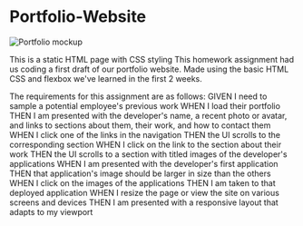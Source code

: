 # Portfolio-Website

![Portfolio mockup](/assets/imgs/Screenshot%202022-04-02%20214729.jpg?raw=true)

This is a static HTML page with CSS styling
This homework assignment had us coding a first draft of our portfolio website. Made using the basic HTML CSS and flexbox we've learned in the first 2 weeks.

The requirements for this assignment are as follows: 
GIVEN I need to sample a potential employee's previous work
WHEN I load their portfolio
THEN I am presented with the developer's name, a recent photo or avatar, and links to sections about them, their work, and how to contact them
WHEN I click one of the links in the navigation
THEN the UI scrolls to the corresponding section
WHEN I click on the link to the section about their work
THEN the UI scrolls to a section with titled images of the developer's applications
WHEN I am presented with the developer's first application
THEN that application's image should be larger in size than the others
WHEN I click on the images of the applications
THEN I am taken to that deployed application
WHEN I resize the page or view the site on various screens and devices
THEN I am presented with a responsive layout that adapts to my viewport
